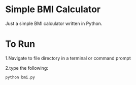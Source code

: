 # Simple BMI Calculator
Just a simple BMI calculator written in Python.

# To Run
1.Navigate to file directory in a terminal or command prompt

2.type the following:
```
python bmi.py
```
